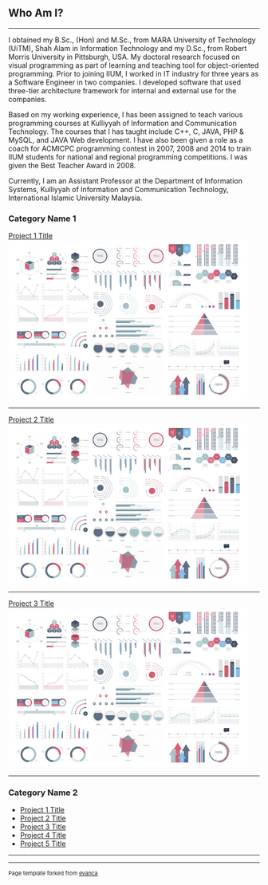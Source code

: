 ## Who Am I?

---
I obtained my B.Sc., (Hon) and M.Sc., from MARA University of Technology (UiTM), Shah Alam in Information Technology and my D.Sc., from Robert Morris University in Pittsburgh, USA. My doctoral research focused on visual programming as part of learning and teaching tool for object-oriented programming. Prior to joining IIUM, I worked in IT industry for three years as a Software Engineer in two companies. I developed software that used three-tier architecture framework for internal and external use for the companies. 

Based on my working experience, I has been assigned to teach various programming courses at Kulliyyah of Information and Communication Technology. The courses that I has taught include C++, C, JAVA, PHP & MySQL, and JAVA Web development. I have also been given a role as a coach for ACMICPC programming contest in 2007, 2008 and 2014 to train IIUM students for national and regional programming competitions. I was given the Best Teacher Award in 2008. 

Currently, I am an Assistant Professor at the Department of Information Systems, Kulliyyah of Information and Communication Technology, International Islamic University Malaysia.

### Category Name 1 

[Project 1 Title](/sample_page)
<img src="images/dummy_thumbnail.jpg?raw=true"/>

---
[Project 2 Title](/pdf/sample_presentation.pdf)
<img src="images/dummy_thumbnail.jpg?raw=true"/>

---
[Project 3 Title](http://example.com/)
<img src="images/dummy_thumbnail.jpg?raw=true"/>

---

### Category Name 2

- [Project 1 Title](http://example.com/)
- [Project 2 Title](http://example.com/)
- [Project 3 Title](http://example.com/)
- [Project 4 Title](http://example.com/)
- [Project 5 Title](http://example.com/)

---




---
<p style="font-size:11px">Page template forked from <a href="https://github.com/evanca/quick-portfolio">evanca</a></p>
<!-- Remove above link if you don't want to attibute -->
